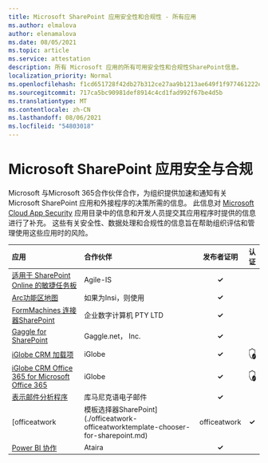 ```yaml
---
title: Microsoft SharePoint 应用安全性和合规性 - 所有应用
ms.author: elmalova
author: elenamalova
ms.date: 08/05/2021
ms.topic: article
ms.service: attestation
description: 所有 Microsoft 应用的所有可用安全性和合规性SharePoint信息。
localization_priority: Normal
ms.openlocfilehash: f1cd651728f42db27b312ce27aa9b1213ae649f1f977461222edb138038a8957
ms.sourcegitcommit: 717ca5bc90981def8914c4cd1fad992f67be4d5b
ms.translationtype: MT
ms.contentlocale: zh-CN
ms.lasthandoff: 08/06/2021
ms.locfileid: "54803018"
---
```

# <a name="microsoft-sharepoint-apps-security-and-compliance"></a>Microsoft SharePoint 应用安全与合规

Microsoft 与Microsoft 365合作伙伴合作，为组织提供加速和通知有关 Microsoft SharePoint 应用和外接程序的决策所需的信息。 此信息对 [Microsoft Cloud App Security](https://www.microsoft.com/en-us/enterprise-mobility-security/cloud-app-security) 应用目录中的信息和开发人员提交其应用程序时提供的信息进行了补充。 这些有关安全性、数据处理和合规性的信息旨在帮助组织评估和管理使用这些应用时的风险。

| **应用** | **合作伙伴** | **发布者证明** | **认证** |
|:--------|:------------|:----------------------:|:-------------:|
| [适用于 SharePoint Online 的敏捷任务板](./agile-is-task-board-for-sharepoint-online.md) | Agile-IS | **✓** |  |
| [Arc功能区地图](./esri-inc-arcgis-maps.md) | 如果为Insi，则使用 | **✓** |  |
| [FormMachines 连接器SharePoint](./enterprise-digital-machines-pty-ltd-formmachines-connector-for-sharepoint.md) | 企业数字计算机 PTY LTD | **✓** |  |
| [Gaggle for SharePoint](./gagglenet-inc-gaggle-for-sharepoint.md) | Gaggle.net， Inc. | **✓** |  |
| [iGlobe CRM 加载项](./iglobe-crm-add-ons.md) | iGlobe | **✓** | <img alt="Certified application badge" src="../media/certified-badge.png" height="25" width="25" /> |
| [iGlobe CRM Office 365 for Microsoft Office 365](./iglobe-crm-office-365-for-microsoft.md) | iGlobe | **✓** | <img alt="Certified application badge" src="../media/certified-badge.png" height="25" width="25" /> |
| [表示邮件分析程序](./konnect-email-parser.md) | 库马尼克语电子邮件 | **✓** |  |
| [officeatwork | 模板选择器SharePoint] (./officeatwork-officeatworktemplate-chooser-for-sharepoint.md)  | officeatwork | **✓** | <img alt="Certified application badge" src="../media/certified-badge.png" height="25" width="25" /> |
| [Power BI 协作](./ataira-power-bi-collaboration.md) | Ataira | **✓** |  |
